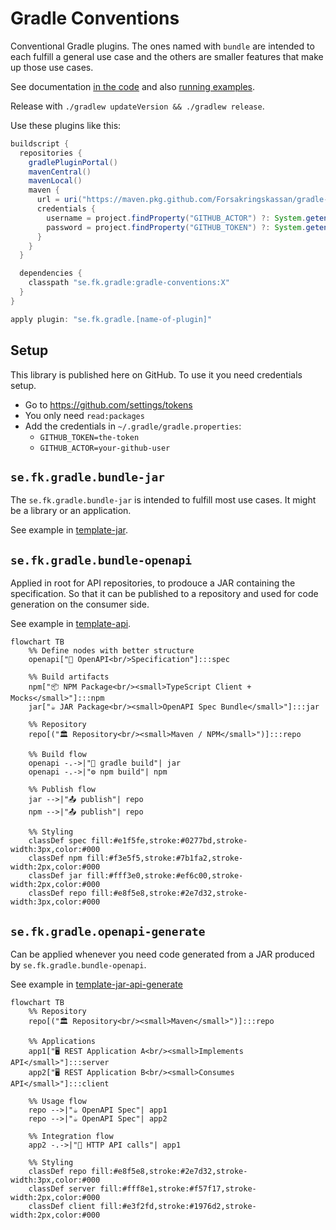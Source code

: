 # Gradle Conventions

Conventional Gradle plugins. The ones named with `bundle` are intended to each fulfill a general use case and the others are smaller features that make up those use cases.

See documentation [in the code](/src/main/groovy) and also [running examples](/examples).

Release with `./gradlew updateVersion && ./gradlew release`.

Use these plugins like this:

```groovy
buildscript {
  repositories {
    gradlePluginPortal()
    mavenCentral()
    mavenLocal()
    maven {
      url = uri("https://maven.pkg.github.com/Forsakringskassan/gradle-conventions")
      credentials {
        username = project.findProperty("GITHUB_ACTOR") ?: System.getenv("GITHUB_ACTOR")
        password = project.findProperty("GITHUB_TOKEN") ?: System.getenv("GITHUB_TOKEN")
      }
    }
  }

  dependencies {
    classpath "se.fk.gradle:gradle-conventions:X"
  }
}

apply plugin: "se.fk.gradle.[name-of-plugin]"
```

## Setup

This library is published here on GitHub. To use it you need credentials setup.

- Go to <https://github.com/settings/tokens>
- You only need `read:packages`
- Add the credentials in `~/.gradle/gradle.properties`:
  - `GITHUB_TOKEN=the-token`
  - `GITHUB_ACTOR=your-github-user`

## `se.fk.gradle.bundle-jar`

The `se.fk.gradle.bundle-jar` is intended to fulfill most use cases. It might be a library or an application.

See example in [template-jar](https://github.com/Forsakringskassan/template-jar).

## `se.fk.gradle.bundle-openapi`

Applied in root for API repositories, to prodouce a JAR containing the specification. So that it can be published to a repository and used for code generation on the consumer side.

See example in [template-api](https://github.com/Forsakringskassan/template-api).

```mermaid
flowchart TB
    %% Define nodes with better structure
    openapi["📄 OpenAPI<br/>Specification"]:::spec
    
    %% Build artifacts
    npm["📦 NPM Package<br/><small>TypeScript Client + Mocks</small>"]:::npm
    jar["☕ JAR Package<br/><small>OpenAPI Spec Bundle</small>"]:::jar
    
    %% Repository
    repo[("🏛️ Repository<br/><small>Maven / NPM</small>")]:::repo
    
    %% Build flow
    openapi -.->|"🔨 gradle build"| jar
    openapi -.->|"⚙️ npm build"| npm
    
    %% Publish flow
    jar -->|"📤 publish"| repo
    npm -->|"📤 publish"| repo
    
    %% Styling
    classDef spec fill:#e1f5fe,stroke:#0277bd,stroke-width:3px,color:#000
    classDef npm fill:#f3e5f5,stroke:#7b1fa2,stroke-width:2px,color:#000
    classDef jar fill:#fff3e0,stroke:#ef6c00,stroke-width:2px,color:#000
    classDef repo fill:#e8f5e8,stroke:#2e7d32,stroke-width:3px,color:#000
```

## `se.fk.gradle.openapi-generate`

Can be applied whenever you need code generated from a JAR produced by `se.fk.gradle.bundle-openapi`.

See example in [template-jar-api-generate](https://github.com/Forsakringskassan/template-jar-api-generate)

```mermaid
flowchart TB
    %% Repository
    repo[("🏛️ Repository<br/><small>Maven</small>")]:::repo
    
    %% Applications
    app1["🖥️ REST Application A<br/><small>Implements API</small>"]:::server
    app2["🖥️ REST Application B<br/><small>Consumes API</small>"]:::client

    %% Usage flow
    repo -->|"☕ OpenAPI Spec"| app1
    repo -->|"☕ OpenAPI Spec"| app2
    
    %% Integration flow
    app2 -.->|"🔗 HTTP API calls"| app1

    %% Styling
    classDef repo fill:#e8f5e8,stroke:#2e7d32,stroke-width:3px,color:#000
    classDef server fill:#fff8e1,stroke:#f57f17,stroke-width:2px,color:#000
    classDef client fill:#e3f2fd,stroke:#1976d2,stroke-width:2px,color:#000
```

